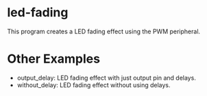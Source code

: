 # led-fading

This program creates a LED fading effect using the PWM peripheral.

# Other Examples
- output_delay: LED fading effect with just output pin and delays. 
- without_delay: LED fading effect without using delays.